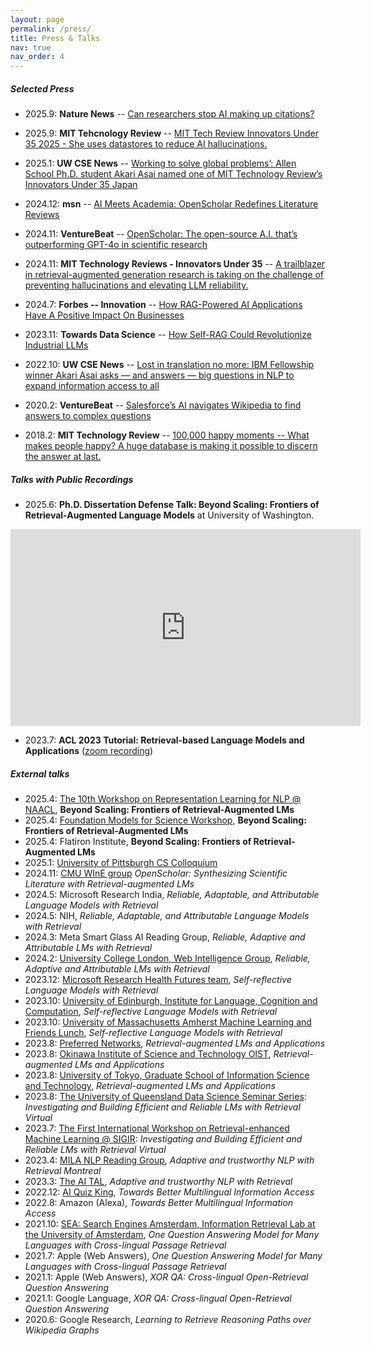 ```yaml
---
layout: page
permalink: /press/
title: Press & Talks
nav: true
nav_order: 4
---
```


##### Selected Press

- 2025.9: **Nature News** -- [Can researchers stop AI making up citations?](https://www.nature.com/articles/d41586-025-02853-8)

- 2025.9: **MIT Tehcnology Review** -- [MIT Tech Review Innovators Under 35 2025 - She uses datastores to reduce AI hallucinations.](https://www.technologyreview.com/innovator/akari-asai/?utm_source=tr_staff_outreach&utm_medium=tr_staff_social&utm_campaign=TR35-SOCIAL&utm_content=guestbp)

- 2025.1: **UW CSE News** -- [Working to solve global problems’: Allen School Ph.D. student Akari Asai named one of MIT Technology Review’s Innovators Under 35 Japan](https://news.cs.washington.edu/2025/01/07/working-to-solve-global-problems-allen-school-ph-d-student-akari-asai-named-one-of-mit-technology-reviews-innovators-under-35-japan/)

- 2024.12: **msn** -- [AI Meets Academia: OpenScholar Redefines Literature Reviews](https://www.msn.com/en-gb/news/techandscience/ai-meets-academia-openscholar-redefines-literature-reviews/ar-AA1v5X7f)

- 2024.11: **VentureBeat** -- [OpenScholar: The open-source A.I. that’s outperforming GPT-4o in scientific research](https://venturebeat.com/ai/openscholar-the-open-source-a-i-thats-outperforming-gpt-4o-in-scientific-research/)


- 2024.11: **MIT Technology Reviews - Innovators Under 35** -- [A trailblazer in retrieval-augmented generation research is taking on the challenge of preventing hallucinations and elevating LLM reliability.](https://www.innovatorsunder35.com/the-list/akari-asai)

- 2024.7: **Forbes -- Innovation** -- [How RAG-Powered AI Applications Have A Positive Impact On Businesses](https://www.forbes.com/councils/forbestechcouncil/2024/07/30/how-rag-powered-ai-applications-have-a-positive-impact-on-businesses/)
- 2023.11: **Towards Data Science** -- [How Self-RAG Could Revolutionize Industrial LLMs](https://towardsdatascience.com/how-self-rag-could-revolutionize-industrial-llms-b33d9f810264)
- 2022.10: **UW CSE News** -- [Lost in translation no more: IBM Fellowship winner Akari Asai asks — and answers — big questions in NLP to expand information access to all](https://news.cs.washington.edu/2022/10/20/lost-in-translation-no-more-ibm-fellowship-winner-akari-asai-asks-and-answers-big-questions-in-nlp-to-expand-information-access-to-all/)
- 2020.2: **VentureBeat** -- [Salesforce’s AI navigates Wikipedia to find answers to complex questions](https://venturebeat.com/ai/salesforces-ai-navigates-wikipedia-to-find-answers-to-complex-questions/)
- 2018.2: **MIT Technology Review** -- [100,000 happy moments -- What makes people happy? A huge database is making it possible to discern the answer at last.](https://www.technologyreview.com/2018/02/05/145813/100000-happy-moments/)


##### Talks with Public Recordings

- 2025.6: **Ph.D. Dissertation Defense Talk: Beyond Scaling: Frontiers of Retrieval-Augmented Language Models** at University of Washington.
<div style="text-align:center">
<iframe width="560" height="315" src="https://www.youtube.com/embed/qnWyU9zryao?si=Tbj1SJt78HuytUVd" title="YouTube video player" frameborder="0" allow="accelerometer; autoplay; clipboard-write; encrypted-media; gyroscope; picture-in-picture; web-share" referrerpolicy="strict-origin-when-cross-origin" allowfullscreen></iframe>
</div>

- 2023.7: **ACL 2023 Tutorial: Retrieval-based Language Models and Applications** ([zoom recording](https://us06web.zoom.us/rec/play/6fqU9YDLoFtWqpk8w8I7oFrszHKW6JkbPVGgHsdPBxa69ecgCxbmfP33asLU3DJ74q5BXqDGR2ycOTFk.93teqylfi_uiViNK?canPlayFromShare=true&from=share_recording_detail&continueMode=true&componentName=rec-play&originRequestUrl=https%3A%2F%2Fus06web.zoom.us%2Frec%2Fshare%2FNrYheXPtE5zOlbogmdBg653RIu7RBO1uAsYH2CZt_hacD1jOHksRahGlERHc_Ybs.KGX1cRVtJBQtJf0o))


##### External talks
- 2025.4: [The 10th Workshop on Representation Learning for NLP @ NAACL](https://sites.google.com/view/repl4nlp2025?pli=1), **Beyond Scaling: Frontiers of Retrieval-Augmented LMs** 
- 2025.4: [Foundation Models for Science Workshop](https://www.simonsfoundation.org/flatiron/foundation-models-of-science/), **Beyond Scaling: Frontiers of Retrieval-Augmented LMs** 
- 2025.4: Flatiron Institute, **Beyond Scaling: Frontiers of Retrieval-Augmented LMs** 
- 2025.1: [University of Pittsburgh CS Colloquium](https://www.cs.pitt.edu/news/colloquium-talks)
- 2024.11: [CMU WInE group](https://www.cs.cmu.edu/~sherryw/group.html) *OpenScholar: Synthesizing Scientific Literature with Retrieval-augmented LMs*
- 2024.5: Microsoft Research India, *Reliable, Adaptable, and Attributable Language Models with Retrieval*
- 2024.5: NIH, *Reliable, Adaptable, and Attributable Language Models with Retrieval*
- 2024.3: Meta Smart Glass AI Reading Group, *Reliable, Adaptive and Attributable LMs with Retrieval*
- 2024.2: [University College London, Web Intelligence Group](https://wi.cs.ucl.ac.uk/), *Reliable, Adaptive and Attributable LMs with Retrieval*
- 2023.12: [Microsoft Research Health Futures team](https://www.microsoft.com/en-us/research/lab/microsoft-health-futures/), *Self-reflective Language Models with Retrieval*
- 2023.10: [University of Edinburgh, Institute for Language, Cognition and Computation](https://web.inf.ed.ac.uk/ilcc/news-events/previous-speakers/akari-asai-seminar), *Self-reflective Language Models with Retrieval*
- 2023.10: [University of Massachusetts Amherst Machine Learning and Friends Lunch](https://ds.cs.umass.edu/mlfl), *Self-reflective Language Models with Retrieval*
- 2023.8: [Preferred Networks](https://www.preferred.jp/en/), *Retrieval-augmented LMs and Applications*
- 2023.8: [Okinawa Institute of Science and Technology OIST](https://www.oist.jp/), *Retrieval-augmented LMs and Applications*
- 2023.8: [University of Tokyo, Graduate School of Information Science and Technology](https://www.hal.t.u-tokyo.ac.jp/lab/en/links.xhtml), *Retrieval-augmented LMs and Applications*
- 2023.8: [The University of Queensland Data Science Seminar Series](https://uq-ds-seminar.github.io/welcome-to-uqds/): *Investigating and Building Efficient and Reliable LMs with Retrieval Virtual*
- 2023.7: [The First International Workshop on Retrieval-enhanced Machine Learning @ SIGIR](https://reml-workshop.github.io/): *Investigating and Building Efficient and Reliable LMs with Retrieval Virtual*
- 2023.4: [MILA NLP Reading Group](https://www.cs.mcgill.ca/~jcheung/meetings.html), *Adaptive and trustworthy NLP with Retrieval Montreal*
- 2023.3: [The AI TAL](https://theaitalks.org/), *Adaptive and trustworthy NLP with Retrieval*
- 2022.12: [AI Quiz King](https://sites.google.com/view/project-aio/competition3/final-presentation), *Towards Better Multilingual Information Access*
- 2022.8: Amazon (Alexa), *Towards Better Multilingual Information Access*
- 2021.10: [SEA: Search Engines Amsterdam, Information Retrieval Lab at the University of Amsterdam](https://irlab.science.uva.nl/2021/10/22/search-engines-amsterdam-october-29/), *One Question Answering Model for Many Languages with Cross-lingual Passage Retrieval*
- 2021.7: Apple (Web Answers), *One Question Answering Model for Many Languages with Cross-lingual Passage Retrieval*
- 2021.1: Apple (Web Answers), *XOR QA: Cross-lingual Open-Retrieval Question Answering*
- 2021.1: Google Language, *XOR QA: Cross-lingual Open-Retrieval Question Answering*
- 2020.6: Google Research, *Learning to Retrieve Reasoning Paths over Wikipedia Graphs*
